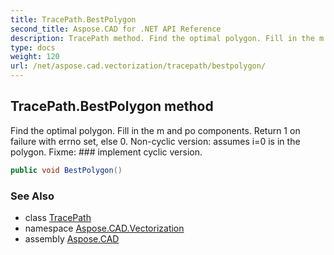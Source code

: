 ```yaml
---
title: TracePath.BestPolygon
second_title: Aspose.CAD for .NET API Reference
description: TracePath method. Find the optimal polygon. Fill in the m and po components. Return 1 on failure with errno set else 0. Noncyclic version assumes i0 is in the polygon. Fixme  implement cyclic version
type: docs
weight: 120
url: /net/aspose.cad.vectorization/tracepath/bestpolygon/
---
```

## TracePath.BestPolygon method

Find the optimal polygon. Fill in the m and po components. Return 1 on failure with errno set, else 0. Non-cyclic version: assumes i=0 is in the polygon. Fixme: ### implement cyclic version.

```csharp
public void BestPolygon()
```

### See Also

* class [TracePath](../)
* namespace [Aspose.CAD.Vectorization](../../tracepath/)
* assembly [Aspose.CAD](../../../)


